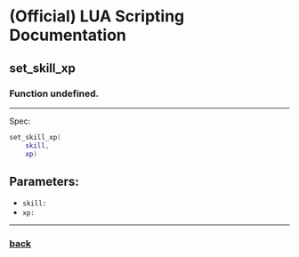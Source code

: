 
# (Official) LUA Scripting Documentation

## set_skill_xp

### Function undefined.
___
Spec:
```lua
set_skill_xp(
	skill,
	xp)
```
## Parameters:
- `skill:` 
- `xp:` 

___
### [back](../other)
